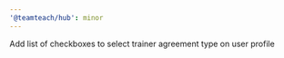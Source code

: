 ```yaml
---
'@teamteach/hub': minor
---
```


Add list of checkboxes to select trainer agreement type on user profile
